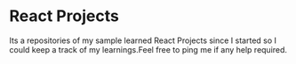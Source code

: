 # React Projects

Its a repositories of my sample learned React Projects since I started so I could keep a track of my learnings.Feel free to ping me if any help required.
